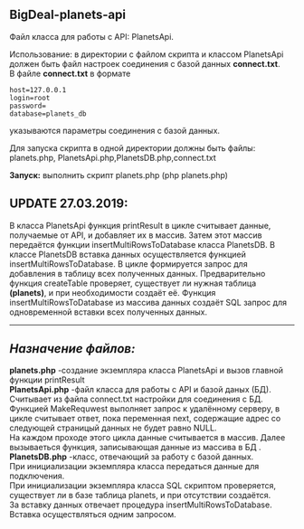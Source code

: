 ## BigDeal-planets-api

Файл класса для работы с API: PlanetsApi.

Использование: в директории с файлом скрипта и классом PlanetsApi должен быть файл настроек соединения с базой данных <b>connect.txt</b>.<br>
В файле <b>connect.txt</b> в формате <br>
```
host=127.0.0.1 
login=root  
password=    
database=planets_db 
```
указываются параметры соединения с базой данных.

Для запуска скрипта в одной директории должны быть файлы:  planets.php, PlanetsApi.php,PlanetsDB.php,connect.txt

<b>Запуск:</b> выполнить скрипт planets.php (php planets.php)


UPDATE 27.03.2019:
----------
В класса PlanetsApi функция printResult в цикле считывает данные, получаемые от API, и добавляет их в массив. Затем этот массив 
передаётся функции insertMultiRowsToDatabase класса PlanetsDB.
В классе PlanetsDB вставка данных осуществляется функцией insertMultiRowsToDatabase. 
В цикле формируется запрос для добавления в таблицу всех полученных данных. Предварительно функция createTable проверяет, существует ли нужная таблица <b>(planets)</b>, и 
при необходимости создаёт её.
Функция   insertMultiRowsToDatabase из массива данных создаёт SQL запрос для одновременной вставки всех полученных данных.


----------
**_Назначение файлов: <br>_**
----------
<b>planets.php</b> -создание экземпляра класса PlanetsApi и вызов главной функции printResult <br>
<b>PlanetsApi.php</b> -файл класса для работы с API и базой даных (БД). Считывает из файла  connect.txt настройки для соединения с БД.
Функцией MakeRequwest выполняет запрос к удалённому серверу, 
в цикле считывает ответ, пока переменная next, содержащие адрес со следующей страницый данных не будет равно NULL. <br>
На каждом проходе этого цикла данные считывается в массив.
Далее вызываеться функция, записывающая данные из массива в БД . <br>
<b>PlanetsDB.php</b> -класс, отвечающий за работу с базой данных. <br> 
При инициализации экземпляра класса передаться данные для подключения.<br>
При инициализации экземпляра класса SQL скриптом проверяется, существует ли в базе таблица planets, и при отсутствии создаётся.<br>
За вставку данных отвечает процедура insertMultiRowsToDatabase. Вставка осуществляться одним запросом.
